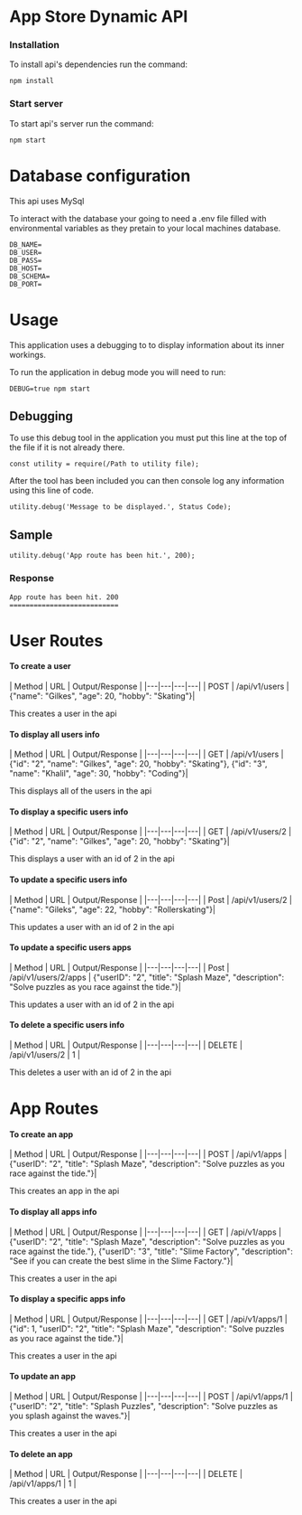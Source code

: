 # App Store Dynamic API

### Installation
To install api's dependencies run the command:
```
npm install
```

### Start server
To start api's server run the command:
```
npm start
```

# Database configuration
This api uses MySql

To interact with the database your going to need a .env file filled with environmental variables as they pretain to your local machines database.
```
DB_NAME=
DB_USER=
DB_PASS=
DB_HOST=
DB_SCHEMA=
DB_PORT=

```

# Usage
This application uses a debugging to to display information about its inner workings.

To run the application in debug mode you will need to run:
```
DEBUG=true npm start
```

## Debugging
To use this debug tool in the application you must put this line at the top of the file if it is not already there.
```
const utility = require(/Path to utility file);
```
After the tool has been included you can then console log any information using this line of code.
```
utility.debug('Message to be displayed.', Status Code);
```

## Sample
```
utility.debug('App route has been hit.', 200);
```
### Response
```
App route has been hit. 200
===========================
```

# User Routes

#### To create a user
| Method | URL | Output/Response |
|---|---|---|---|
| POST | /api/v1/users | {"name": "Gilkes", "age": 20, "hobby": "Skating"}|

This creates a user in the api

#### To display all users info
| Method | URL | Output/Response |
|---|---|---|---|
| GET | /api/v1/users | {"id": "2", "name": "Gilkes", "age": 20, "hobby": "Skating"}, {"id": "3", "name": "Khalil", "age": 30, "hobby": "Coding"}|


This displays all of the users in the api

#### To display a specific users info
| Method | URL | Output/Response |
|---|---|---|---|
| GET | /api/v1/users/2 | {"id": "2", "name": "Gilkes", "age": 20, "hobby": "Skating"}|

This displays a user with an id of 2 in the api

#### To update a specific users info
| Method | URL | Output/Response |
|---|---|---|---|
| Post | /api/v1/users/2 | {"name": "Gileks", "age": 22, "hobby": "Rollerskating"}|

This updates a user with an id of 2 in the api

#### To update a specific users apps
| Method | URL | Output/Response |
|---|---|---|---|
| Post | /api/v1/users/2/apps | {"userID": "2", "title": "Splash Maze", "description": "Solve puzzles as you race against the tide."}|

This updates a user with an id of 2 in the api

#### To delete a specific users info
| Method | URL | Output/Response |
|---|---|---|---|
| DELETE | /api/v1/users/2 | 1 |

This deletes a user with an id of 2 in the api

# App Routes

#### To create an app
| Method | URL | Output/Response |
|---|---|---|---|
| POST | /api/v1/apps | {"userID": "2", "title": "Splash Maze", "description": "Solve puzzles as you race against the tide."}|

This creates an app in the api

#### To display all apps info
| Method | URL | Output/Response |
|---|---|---|---|
| GET | /api/v1/apps | {"userID": "2", "title": "Splash Maze", "description": "Solve puzzles as you race against the tide."}, {"userID": "3", "title": "Slime Factory", "description": "See if you can create the best slime in the Slime Factory."}|

This creates a user in the api

#### To display a specific apps info
| Method | URL | Output/Response |
|---|---|---|---|
| GET | /api/v1/apps/1 | {"id": 1, "userID": "2", "title": "Splash Maze", "description": "Solve puzzles as you race against the tide."}|

This creates a user in the api

#### To update an app
| Method | URL | Output/Response |
|---|---|---|---|
| POST | /api/v1/apps/1 | {"userID": "2", "title": "Splash Puzzles", "description": "Solve puzzles as you splash against the waves."}|

This creates a user in the api

#### To delete an app
| Method | URL | Output/Response |
|---|---|---|---|
| DELETE | /api/v1/apps/1 | 1 |

This creates a user in the api
